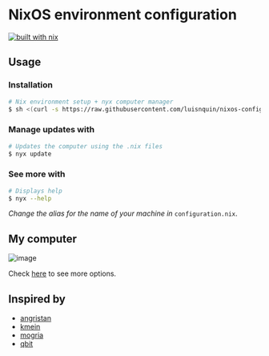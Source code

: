 # NixOS environment configuration

[![built with nix](https://builtwithnix.org/badge.svg)](https://builtwithnix.org)

## Usage

### Installation

```bash
# Nix environment setup + nyx computer manager
$ sh <(curl -s https://raw.githubusercontent.com/luisnquin/nixos-config/main/.scripts/init.sh)
```

### Manage updates with

```bash
# Updates the computer using the .nix files
$ nyx update
```

### See more with

```bash
# Displays help
$ nyx --help
```

*Change the alias for the name of your machine in* `configuration.nix`.

## My computer

![image](https://user-images.githubusercontent.com/86449787/183443225-e7442ddf-ab0f-47d1-b712-68a6d1d669c6.png)

Check [here](https://nmikhailov.github.io/nixpkgs/ch-options.html) to see more options.

## Inspired by

- [angristan](https://github.com/angristan/nixos-config)
- [kmein](https://github.com/kmein/niveum)
- [mogria](https://github.com/mogria/nixpkgs-config)
- [qbit](https://github.com/qbit/nix-conf)
